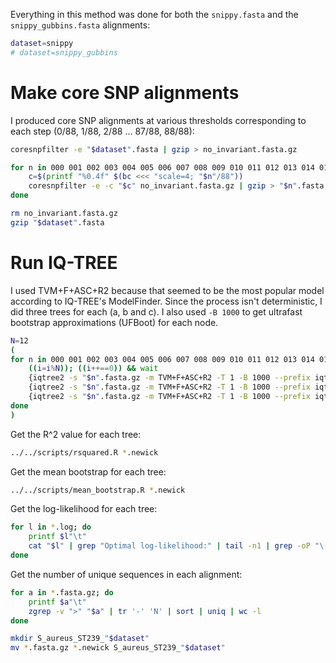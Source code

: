 Everything in this method was done for both the `snippy.fasta` and the `snippy_gubbins.fasta` alignments:
```bash
dataset=snippy
# dataset=snippy_gubbins
```



# Make core SNP alignments

I produced core SNP alignments at various thresholds corresponding to each step (0/88, 1/88, 2/88 ... 87/88, 88/88):
```bash
coresnpfilter -e "$dataset".fasta | gzip > no_invariant.fasta.gz

for n in 000 001 002 003 004 005 006 007 008 009 010 011 012 013 014 015 016 017 018 019 020 021 022 023 024 025 026 027 028 029 030 031 032 033 034 035 036 037 038 039 040 041 042 043 044 045 046 047 048 049 050 051 052 053 054 055 056 057 058 059 060 061 062 063 064 065 066 067 068 069 070 071 072 073 074 075 076 077 078 079 080 081 082 083 084 085 086 087 088; do
    c=$(printf "%0.4f" $(bc <<< "scale=4; "$n"/88"))
    coresnpfilter -e -c "$c" no_invariant.fasta.gz | gzip > "$n".fasta.gz
done

rm no_invariant.fasta.gz
gzip "$dataset".fasta
```



# Run IQ-TREE

I used TVM+F+ASC+R2 because that seemed to be the most popular model according to IQ-TREE's ModelFinder. Since the process isn't deterministic, I did three trees for each (a, b and c). I also used `-B 1000` to get ultrafast bootstrap approximations (UFBoot) for each node.

```bash
N=12
(
for n in 000 001 002 003 004 005 006 007 008 009 010 011 012 013 014 015 016 017 018 019 020 021 022 023 024 025 026 027 028 029 030 031 032 033 034 035 036 037 038 039 040 041 042 043 044 045 046 047 048 049 050 051 052 053 054 055 056 057 058 059 060 061 062 063 064 065 066 067 068 069 070 071 072 073 074 075 076 077 078 079 080 081 082 083 084 085 086 087 088; do
    ((i=i%N)); ((i++==0)) && wait
    {iqtree2 -s "$n".fasta.gz -m TVM+F+ASC+R2 -T 1 -B 1000 --prefix iqtree_a_"$n"; FastRoot.py -i iqtree_a_"$n".treefile > "$n"_a.newick; mv iqtree_a_"$n".log "$n"_a.log; rm iqtree_a_"$n".*} &
    {iqtree2 -s "$n".fasta.gz -m TVM+F+ASC+R2 -T 1 -B 1000 --prefix iqtree_b_"$n"; FastRoot.py -i iqtree_b_"$n".treefile > "$n"_b.newick; mv iqtree_b_"$n".log "$n"_b.log; rm iqtree_b_"$n".*} &
    {iqtree2 -s "$n".fasta.gz -m TVM+F+ASC+R2 -T 1 -B 1000 --prefix iqtree_c_"$n"; FastRoot.py -i iqtree_c_"$n".treefile > "$n"_c.newick; mv iqtree_c_"$n".log "$n"_c.log; rm iqtree_c_"$n".*} &
done
)
```

Get the R^2 value for each tree:
```bash
../../scripts/rsquared.R *.newick
```

Get the mean bootstrap for each tree:
```bash
../../scripts/mean_bootstrap.R *.newick
```

Get the log-likelihood for each tree:
```bash
for l in *.log; do
    printf $l"\t"
    cat "$l" | grep "Optimal log-likelihood:" | tail -n1 | grep -oP "\-[\d\.]+"
done
```

Get the number of unique sequences in each alignment:
```bash
for a in *.fasta.gz; do
    printf $a"\t"
    zgrep -v ">" "$a" | tr '-' 'N' | sort | uniq | wc -l
done
```

```bash
mkdir S_aureus_ST239_"$dataset"
mv *.fasta.gz *.newick S_aureus_ST239_"$dataset"
```
